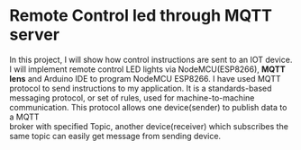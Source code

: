 # Remote Control led through MQTT server
In this project, I will show how control instructions are sent to an IOT device.
I will implement remote control LED lights via NodeMCU(ESP8266), **MQTT lens** and Arduino IDE to program NodeMCU ESP8266. 
I have used MQTT protocol to send instructions to my application. It is a standards-based messaging protocol, or set of rules, 
used for machine-to-machine communication. This protocol allows one device(sender) to publish data to a MQTT  
broker with specified Topic, another device(receiver) which subscribes the same topic can easily get message from sending device.
